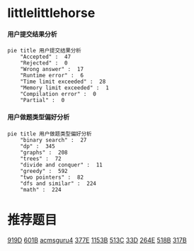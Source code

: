 # littlelittlehorse

<!-- tabs:start -->



#### **用户提交结果分析**

```mermaid
pie title 用户提交结果分析
    "Accepted" :  47
    "Rejected" :  0
    "Wrong answer" :  17
    "Runtime error" :  6
    "Time limit exceeded" :  28
    "Memory limit exceeded" :  1
    "Compilation error" :  0
    "Partial" :  0
```

#### **用户做题类型偏好分析**

```mermaid
pie title 用户做题类型偏好分析
    "binary search" :  27
    "dp" :  345
    "graphs" :  208
    "trees" :  72
    "divide and conquer" :  11
    "greedy" :  592
    "two pointers" :  82
    "dfs and similar" :  224
    "math" :  224
```



<!-- tabs:end -->
# 推荐题目
[919D](https://codeforces.com/contest/919/problem/D)
[601B](https://codeforces.com/contest/601/problem/B)
[acmsguru4](https://codeforces.com/contest/acmsguru/problem/4)
[377E](https://codeforces.com/contest/377/problem/E)
[1153B](https://codeforces.com/contest/1153/problem/B)
[513C](https://codeforces.com/contest/513/problem/C)
[33D](https://codeforces.com/contest/33/problem/D)
[264E](https://codeforces.com/contest/264/problem/E)
[518B](https://codeforces.com/contest/518/problem/B)
[317B](https://codeforces.com/contest/317/problem/B)
